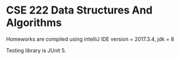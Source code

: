 # CSE 222 Data Structures And Algorithms

Homeworks are compiled using intelliJ IDE version = 2017.3.4, jdk = 8

Testing library is JUnit 5.

